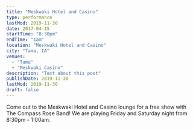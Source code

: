 ```yaml
---
title: "Meskwaki Hotel and Casino"
type: performance
lastMod: 2019-11-30
date: 2017-04-15
startTime: "8:30pm"
endTime: "1am"
location: "Meskwaki Hotel and Casino"
city: "Tama, IA"
venues:
  - "Tama"
  - "Meskwaki Casino"
description: "Text about this post"
publishDate: 2019-11-30
lastMod: 2019-11-30
draft: false
---
```


Come out to the Meskwaki Hotel and Casino lounge for a free show with The Compass Rose Band! We are playing Friday and Saturday night from 8:30pm - 1:00am.
